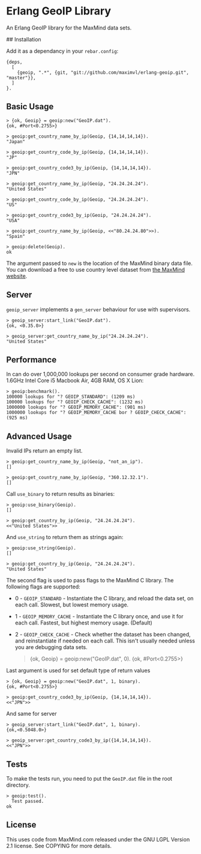 # Erlang GeoIP Library

An Erlang GeoIP library for the MaxMind data sets.

## Installation

Add it as a dependancy in your `rebar.config`:

    {deps,
      [
        {geoip, ".*", {git, "git://github.com/maximvl/erlang-geoip.git", "master"}},
      ]
    }.

## Basic Usage

    > {ok, Geoip} = geoip:new("GeoIP.dat").
    {ok, #Port<0.2755>}

    > geoip:get_country_name_by_ip(Geoip, {14,14,14,14}). 
    "Japan"

    > geoip:get_country_code_by_ip(Geoip, {14,14,14,14}). 
    "JP"

    > geoip:get_country_code3_by_ip(Geoip, {14,14,14,14}). 
    "JPN"

    > geoip:get_country_name_by_ip(Geoip, "24.24.24.24").
    "United States"

    > geoip:get_country_code_by_ip(Geoip, "24.24.24.24").
    "US"

    > geoip:get_country_code3_by_ip(Geoip, "24.24.24.24").
    "USA"

    > geoip:get_country_name_by_ip(Geoip, <<"80.24.24.80">>).
    "Spain"

    > geoip:delete(Geoip).
    ok

The argument passed to `new` is the location of the MaxMind binary data file. You can download a free to use country level dataset from [the MaxMind website](http://www.maxmind.com/app/geolitecountry).

## Server

`geoip_server` implements a `gen_server` behaviour for use with supervisors.

    > geoip_server:start_link("GeoIP.dat").
    {ok, <0.35.0>}

    > geoip_server:get_country_name_by_ip("24.24.24.24").
    "United States"

## Performance

In can do over 1,000,000 lookups per second on consumer grade hardware. 1.6GHz Intel Core i5 Macbook Air, 4GB RAM, OS X Lion:

    > geoip:benchmark().
    100000 lookups for "? GEOIP_STANDARD": (1209 ms) 
    100000 lookups for "? GEOIP_CHECK_CACHE": (1232 ms) 
    1000000 lookups for "? GEOIP_MEMORY_CACHE": (901 ms) 
    1000000 lookups for "? GEOIP_MEMORY_CACHE bor ? GEOIP_CHECK_CACHE": (925 ms)

## Advanced Usage

Invalid IPs return an empty list.

    > geoip:get_country_name_by_ip(Geoip, "not_an_ip").
    []

    > geoip:get_country_name_by_ip(Geoip, "360.12.32.1").
    []

Call `use_binary` to return results as binaries:

    > geoip:use_binary(Geoip).
    []

    > geoip:get_country_by_ip(Geoip, "24.24.24.24").
    <<"United States">>

And `use_string` to return them as strings again:

    > geoip:use_string(Geoip).
    []

    > geoip:get_country_by_ip(Geoip, "24.24.24.24").
    "United States"

The second flag is used to pass flags to the MaxMind C library. The following flags are supported:

* 0 - `GEOIP_STANDARD` - Instantiate the C library, and reload the data set, on each call. Slowest, but lowest memory usage.
* 1 - `GEOIP_MEMORY_CACHE`  - Instantiate the C library once, and use it for each call. Fastest, but highest memory usage. (Default)
* 2 - `GEOIP_CHECK_CACHE`  - Check whether the dataset has been changed, and reinstantiate if needed on each call. This isn't usually needed unless you are debugging data sets.


    > {ok, Geoip} = geoip:new("GeoIP.dat", 0).
    {ok, #Port<0.2755>}

Last argument is used for set default type of return values


    > {ok, Geoip} = geoip:new("GeoIP.dat", 1, binary).
    {ok, #Port<0.2755>}

    > geoip:get_country_code3_by_ip(Geoip, {14,14,14,14}). 
    <<"JPN">>

And same for server

    > geoip_server:start_link("GeoIP.dat", 1, binary).
    {ok,<0.5048.0>}

    > geoip_server:get_country_code3_by_ip({14,14,14,14}).
    <<"JPN">>


## Tests

To make the tests run, you need to put the `GeoIP.dat` file in the root directory.

    > geoip:test().
      Test passed.
    ok

## License

This uses code from MaxMind.com released under the GNU LGPL Version 2.1 license. See COPYING for more details.
